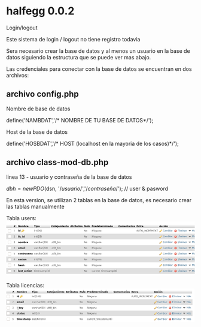 # halfegg 0.0.2
Login/logout

Este sistema de login / logout no tiene registro todavia

Sera necesario crear la base de datos y al menos un usuario en la base de datos siguiendo la estructura que se puede ver mas abajo. 


Las credenciales para conectar con la base de datos se encuentran en dos archivos:

## archivo config.php

 Nombre de base de  datos

define('NAMBDAT','/* NOMBRE DE TU BASE DE DATOS*/');

 Host de la base de datos
 
define('HOSBDAT','/* HOST (localhost en la mayoria de los casos)*/');

## archivo class-mod-db.php

linea 13 - usuario y contraseña de la base de datos

$dbh = new PDO($dsn, '/*usuario*/','/*contraseña*/'); // user & pasword

En esta version, se utilizan 2 tablas en la base de datos, es necesario crear las tablas manualmente

Tabla users:
![alt text](halfegg-bd-users.png)

Tabla licencias:
![alt text](halfegg-bd-lic.png)


